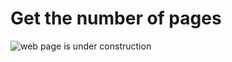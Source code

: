 # Get the number of pages

![web page is under construction](https://docimages.blob.core.chinacloudapi.cn/images/commingsoon20210514.jpg)
